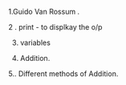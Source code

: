 1.Guido Van Rossum .

2 . print - to displkay the o/p 

3. variables

4. Addition.

5.. Different methods of Addition.

